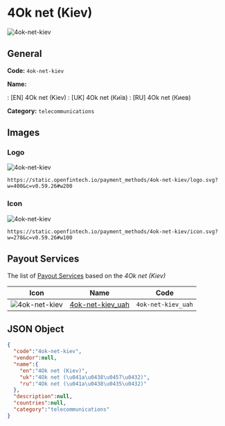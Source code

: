 
# 4Ok net (Kiev) 
![4ok-net-kiev](https://static.openfintech.io/payment_methods/4ok-net-kiev/logo.svg?w=400&c=v0.59.26#w200)  

## General 
**Code:** `4ok-net-kiev` 
 
**Name:** 
 
:	[EN] 4Ok net (Kiev) 
:	[UK] 4Ok net (Київ) 
:	[RU] 4Ok net (Киев) 
 
**Category:** `telecommunications` 
 

## Images 

### Logo 
![4ok-net-kiev](https://static.openfintech.io/payment_methods/4ok-net-kiev/logo.svg?w=400&c=v0.59.26#w200)  

```
https://static.openfintech.io/payment_methods/4ok-net-kiev/logo.svg?w=400&c=v0.59.26#w200
```  

### Icon 
![4ok-net-kiev](https://static.openfintech.io/payment_methods/4ok-net-kiev/icon.svg?w=278&c=v0.59.26#w100)  

```
https://static.openfintech.io/payment_methods/4ok-net-kiev/icon.svg?w=278&c=v0.59.26#w100
```  

## Payout Services 
 
The list of [Payout Services](/payout-services/) based on the _4Ok net (Kiev)_ 

|Icon|Name|Code| 
|:---:|:---:|:---:| 
|![4ok-net-kiev](https://static.openfintech.io/payout_methods/4ok-net-kiev/icon.svg?w=278&c=v0.59.26#w40) |[4ok-net-kiev_uah](/payout-services/4ok-net-kiev_uah/)|`4ok-net-kiev_uah`| 
 

## JSON Object 

```json
{
  "code":"4ok-net-kiev",
  "vendor":null,
  "name":{
    "en":"4Ok net (Kiev)",
    "uk":"4Ok net (\u041a\u0438\u0457\u0432)",
    "ru":"4Ok net (\u041a\u0438\u0435\u0432)"
  },
  "description":null,
  "countries":null,
  "category":"telecommunications"
}
```  
